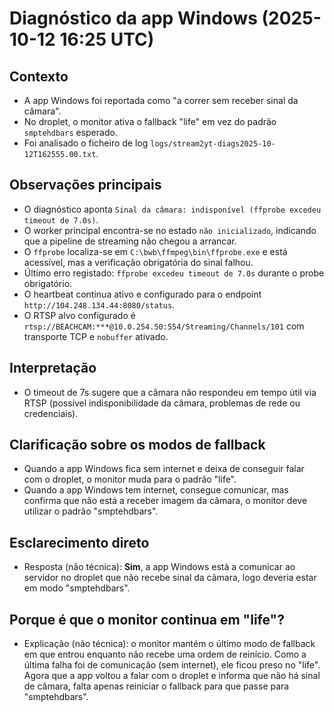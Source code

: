 # Diagnóstico da app Windows (2025-10-12 16:25 UTC)

## Contexto
- A app Windows foi reportada como "a correr sem receber sinal da câmara".
- No droplet, o monitor ativa o fallback "life" em vez do padrão `smptehdbars` esperado.
- Foi analisado o ficheiro de log `logs/stream2yt-diags2025-10-12T162555.00.txt`.

## Observações principais
- O diagnóstico aponta `Sinal da câmara: indisponível (ffprobe excedeu timeout de 7.0s)`.
- O worker principal encontra-se no estado `não inicializado`, indicando que a pipeline de streaming não chegou a arrancar.
- O `ffprobe` localiza-se em `C:\bwb\ffmpeg\bin\ffprobe.exe` e está acessível, mas a verificação obrigatória do sinal falhou.
- Último erro registado: `ffprobe excedeu timeout de 7.0s` durante o probe obrigatório.
- O heartbeat continua ativo e configurado para o endpoint `http://104.248.134.44:8080/status`.
- O RTSP alvo configurado é `rtsp://BEACHCAM:***@10.0.254.50:554/Streaming/Channels/101` com transporte TCP e `nobuffer` ativado.

## Interpretação
- O timeout de 7s sugere que a câmara não respondeu em tempo útil via RTSP (possível indisponibilidade da câmara, problemas de rede ou credenciais).

## Clarificação sobre os modos de fallback
- Quando a app Windows fica sem internet e deixa de conseguir falar com o droplet, o monitor muda para o padrão "life".
- Quando a app Windows tem internet, consegue comunicar, mas confirma que não está a receber imagem da câmara, o monitor deve utilizar o padrão "smptehdbars".

## Esclarecimento direto
- Resposta (não técnica): **Sim**, a app Windows está a comunicar ao servidor no droplet que não recebe sinal da câmara, logo deveria estar em modo "smptehdbars".

## Porque é que o monitor continua em "life"?
- Explicação (não técnica): o monitor mantém o último modo de fallback em que entrou enquanto não recebe uma ordem de reinício. Como a última falha foi de comunicação (sem internet), ele ficou preso no "life". Agora que a app voltou a falar com o droplet e informa que não há sinal de câmara, falta apenas reiniciar o fallback para que passe para "smptehdbars".

